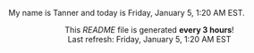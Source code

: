 My name is Tanner and today is Friday, January 5, 1:20 AM EST.

<p align="center">This <i>README</i> file is generated <b>every 3 hours</b>!</br>Last refresh: Friday, January 5, 1:20 AM EST<br /></p>
